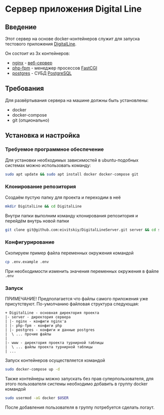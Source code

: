 # Сервер приложения Digital Line

## Введение

Этот сервер на основе docker-контейнеров служит для запуска тестового приложения [DigitalLine](https://github.com/eivitskiy/DigitalLine).

Он состоит из 3х контейнеров:

- [nginx](https://hub.docker.com/_/nginx) - [веб-сервер](https://nginx.org/ru/)
- [php-fpm](https://hub.docker.com/_/php) - менеджер просессов [FastCGI](https://www.php.net/manual/ru/install.fpm.php)
- [postgres](https://hub.docker.com/_/postgres) - СУБД [PostgreSQL](https://www.postgresql.org/)

## Требования

Для развёртывания сервера на машине должны быть установлены:

- docker
- docker-compose
- git (опционально)

## Установка и настройка

### Требуемое программное обеспечение

Для установки необходимых зависимостей в ubuntu-подобных системах можно использовать команду:

```bash
sudo apt update && sudo apt install docker docker-compose git 
```

### Клонирование репозитория

Создаём пустую папку для проекта и переходим в неё
```bash
mkdir DigitalLine && cd DigitalLine
```

Внутри папки выполним команду клонирования репозитория и перейдём внутрь новой папки
```bash
git clone git@github.com:eivitskiy/DigitalLineServer.git server && cd server
```

### Конфигурирование

Скопируем пример файла переменных окружения командой
```bash
cp .env.example .env
```

При необходимости изменить значения переменных окружения в файле `.env`

### Запуск

ПРИМЕЧАНИЕ! Предполагается что файлы самого приложения уже присутствуют. По-умолчанию файловая
структура следующая:
```
+ DigitalLine - основная директория проекта
|- server - директория сервера
| |- nginx - конфиги nginx'а
| |- php-fpm - конфиги php
| |- postgres - конфиги и данные postgres
|  \ ... прочие файлы
|
|- www - директория проекта турнирной таблицы
|  \ ... файлы проекта турнирной таблицы
| ...
```

Запуск контейнеров осуществляется командой

```bash
sudo docker-compose up -d
```

Также контейнеры можно запускать без прав суперпользователя, для этого пользователя
системы необходимо добавить в группу docker командой
```bash
sudo usermod -aG docker $USER
```
После добавления пользователя в группу потребуется сделать логаут.